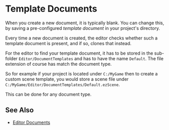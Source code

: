 # Template Documents

When you create a new document, it is typically blank. You can change this, by saving a pre-configured *template document* in your project's directory.

Every time a new document is created, the editor checks whether such a template document is present, and if so, clones that instead.

For the editor to find your template document, it has to be stored in the sub-folder `Editor/DocumentTemplates` and has to have the name `Default`. The file extension of course has match the document type.

So for example if your project is located under `C:/MyGame` then to create a custom scene template, you would store a scene file under `C:/MyGame/Editor/DocumentTemplates/Default.ezScene`.

This can be done for any document type.

## See Also

* [Editor Documents](editor-documents.md)

